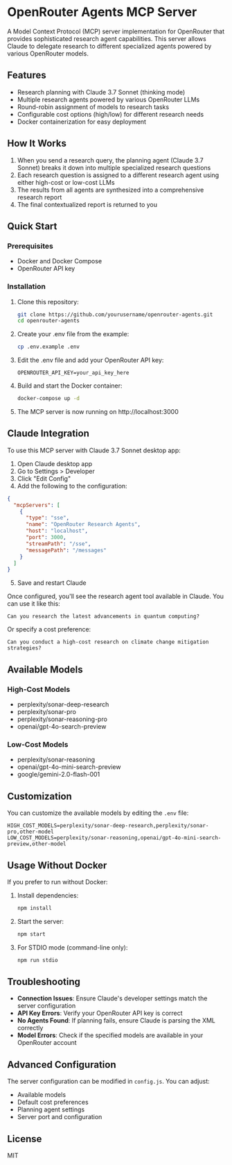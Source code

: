 # OpenRouter Agents MCP Server

A Model Context Protocol (MCP) server implementation for OpenRouter that provides sophisticated research agent capabilities. This server allows Claude to delegate research to different specialized agents powered by various OpenRouter models.

## Features

- Research planning with Claude 3.7 Sonnet (thinking mode)
- Multiple research agents powered by various OpenRouter LLMs
- Round-robin assignment of models to research tasks
- Configurable cost options (high/low) for different research needs
- Docker containerization for easy deployment

## How It Works

1. When you send a research query, the planning agent (Claude 3.7 Sonnet) breaks it down into multiple specialized research questions
2. Each research question is assigned to a different research agent using either high-cost or low-cost LLMs
3. The results from all agents are synthesized into a comprehensive research report
4. The final contextualized report is returned to you

## Quick Start

### Prerequisites

- Docker and Docker Compose
- OpenRouter API key

### Installation

1. Clone this repository:
   ```bash
   git clone https://github.com/yourusername/openrouter-agents.git
   cd openrouter-agents
   ```

2. Create your .env file from the example:
   ```bash
   cp .env.example .env
   ```

3. Edit the .env file and add your OpenRouter API key:
   ```
   OPENROUTER_API_KEY=your_api_key_here
   ```

4. Build and start the Docker container:
   ```bash
   docker-compose up -d
   ```

5. The MCP server is now running on http://localhost:3000

## Claude Integration

To use this MCP server with Claude 3.7 Sonnet desktop app:

1. Open Claude desktop app
2. Go to Settings > Developer
3. Click "Edit Config"
4. Add the following to the configuration:

```json
{
  "mcpServers": [
    {
      "type": "sse",
      "name": "OpenRouter Research Agents",
      "host": "localhost",
      "port": 3000,
      "streamPath": "/sse",
      "messagePath": "/messages"
    }
  ]
}
```

5. Save and restart Claude

Once configured, you'll see the research agent tool available in Claude. You can use it like this:

```
Can you research the latest advancements in quantum computing?
```

Or specify a cost preference:

```
Can you conduct a high-cost research on climate change mitigation strategies?
```

## Available Models

### High-Cost Models

- perplexity/sonar-deep-research
- perplexity/sonar-pro
- perplexity/sonar-reasoning-pro
- openai/gpt-4o-search-preview

### Low-Cost Models

- perplexity/sonar-reasoning
- openai/gpt-4o-mini-search-preview
- google/gemini-2.0-flash-001

## Customization

You can customize the available models by editing the `.env` file:

```
HIGH_COST_MODELS=perplexity/sonar-deep-research,perplexity/sonar-pro,other-model
LOW_COST_MODELS=perplexity/sonar-reasoning,openai/gpt-4o-mini-search-preview,other-model
```

## Usage Without Docker

If you prefer to run without Docker:

1. Install dependencies:
   ```bash
   npm install
   ```

2. Start the server:
   ```bash
   npm start
   ```

3. For STDIO mode (command-line only):
   ```bash
   npm run stdio
   ```

## Troubleshooting

- **Connection Issues**: Ensure Claude's developer settings match the server configuration
- **API Key Errors**: Verify your OpenRouter API key is correct
- **No Agents Found**: If planning fails, ensure Claude is parsing the XML correctly
- **Model Errors**: Check if the specified models are available in your OpenRouter account

## Advanced Configuration

The server configuration can be modified in `config.js`. You can adjust:

- Available models
- Default cost preferences
- Planning agent settings
- Server port and configuration

## License

MIT
